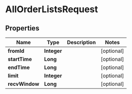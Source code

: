 

# AllOrderListsRequest


## Properties

| Name | Type | Description | Notes |
|------------ | ------------- | ------------- | -------------|
|**fromId** | **Integer** |  |  [optional] |
|**startTime** | **Long** |  |  [optional] |
|**endTime** | **Long** |  |  [optional] |
|**limit** | **Integer** |  |  [optional] |
|**recvWindow** | **Long** |  |  [optional] |



